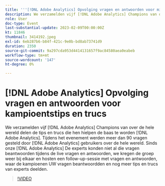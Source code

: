 ```yaml
---
title: '''[!DNL Adobe Analytics] Opvolging vragen en antwoorden voor miniatuurtips en trucs'
description: We verzamelden vijf [!DNL Adobe Analytics] Champions van over de hele wereld delen de tips en trucs die hen hielpen de baas te worden [!DNL Adobe Analytics]. During the event, over 90 questions were asked by [!DNL Adobe Analytics] gebruikers over de hele wereld. Sinds onze [!DNL Adobe Analytics] De experts konden niet al die vragen beantwoorden tijdens de live vragen en antwoorden, we kregen de groep weer bij elkaar en hosten een follow-up-sessie met vragen en antwoorden, waar de kampioenen UW vragen beantwoordden en nog meer tips en trucs van experts deelden.
role: User
doc-type: Event
last-substantial-update: 2023-02-09T00:00:00Z
kt: 11846
thumbnail: 3414192.jpeg
exl-id: 6eb287b6-b84f-421c-9e0b-bd8ab73741d9
duration: 2350
source-git-commit: 9a297cda953d4414131657f9ac84580aea0eabeb
workflow-type: tm+mt
source-wordcount: '147'
ht-degree: 0%

---
```


# [!DNL Adobe Analytics] Opvolging vragen en antwoorden voor kampioentstips en trucs

We verzamelden vijf [!DNL Adobe Analytics] Champions van over de hele wereld delen de tips en trucs die hen hielpen de baas te worden [!DNL Adobe Analytics]. Tijdens het evenement werden meer dan 90 vragen gesteld door [!DNL Adobe Analytics] gebruikers over de hele wereld. Sinds onze [!DNL Adobe Analytics] De experts konden niet al die vragen beantwoorden tijdens de live vragen en antwoorden, we kregen de groep weer bij elkaar en hosten een follow-up-sessie met vragen en antwoorden, waar de kampioenen UW vragen beantwoordden en nog meer tips en trucs van experts deelden.

>[!VIDEO](https://video.tv.adobe.com/v/3414192/?quality=12&learn=on)
